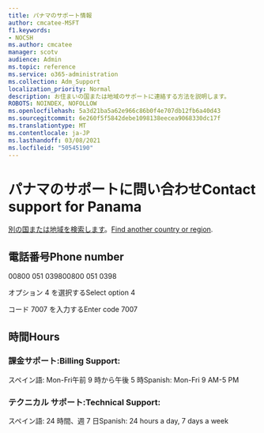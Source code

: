 ```yaml
---
title: パナマのサポート情報
author: cmcatee-MSFT
f1.keywords:
- NOCSH
ms.author: cmcatee
manager: scotv
audience: Admin
ms.topic: reference
ms.service: o365-administration
ms.collection: Adm_Support
localization_priority: Normal
description: お住まいの国または地域のサポートに連絡する方法を説明します。
ROBOTS: NOINDEX, NOFOLLOW
ms.openlocfilehash: 5a3d21ba5a62e966c86b0f4e707db12fb6a40d43
ms.sourcegitcommit: 6e260f5f5842debe1098138eecea9068330dc17f
ms.translationtype: MT
ms.contentlocale: ja-JP
ms.lasthandoff: 03/08/2021
ms.locfileid: "50545190"
---
```

# <a name="contact-support-for-panama"></a><span data-ttu-id="4ed76-103">パナマのサポートに問い合わせ</span><span class="sxs-lookup"><span data-stu-id="4ed76-103">Contact support for Panama</span></span>

<span data-ttu-id="4ed76-104">[別の国または地域を検索します](../contact-support-for-business-products.md)。</span><span class="sxs-lookup"><span data-stu-id="4ed76-104">[Find another country or region](../contact-support-for-business-products.md).</span></span>

## <a name="phone-number"></a><span data-ttu-id="4ed76-105">電話番号</span><span class="sxs-lookup"><span data-stu-id="4ed76-105">Phone number</span></span>
<span data-ttu-id="4ed76-106">00800 051 0398</span><span class="sxs-lookup"><span data-stu-id="4ed76-106">00800 051 0398</span></span>

<span data-ttu-id="4ed76-107">オプション 4 を選択する</span><span class="sxs-lookup"><span data-stu-id="4ed76-107">Select option 4</span></span>

<span data-ttu-id="4ed76-108">コード 7007 を入力する</span><span class="sxs-lookup"><span data-stu-id="4ed76-108">Enter code 7007</span></span>

## <a name="hours"></a><span data-ttu-id="4ed76-109">時間</span><span class="sxs-lookup"><span data-stu-id="4ed76-109">Hours</span></span>
### <a name="billing-support"></a><span data-ttu-id="4ed76-110">課金サポート:</span><span class="sxs-lookup"><span data-stu-id="4ed76-110">Billing Support:</span></span>

<span data-ttu-id="4ed76-111">スペイン語: Mon-Fri午前 9 時から午後 5 時</span><span class="sxs-lookup"><span data-stu-id="4ed76-111">Spanish: Mon-Fri 9 AM-5 PM</span></span>

### <a name="technical-support"></a><span data-ttu-id="4ed76-112">テクニカル サポート:</span><span class="sxs-lookup"><span data-stu-id="4ed76-112">Technical Support:</span></span>

<span data-ttu-id="4ed76-113">スペイン語: 24 時間、週 7 日</span><span class="sxs-lookup"><span data-stu-id="4ed76-113">Spanish: 24 hours a day, 7 days a week</span></span>
